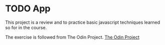 # TODO App 

This project is a review and to practice basic javascript techniques learned so for in the course.

The exercise is followed from The Odin Project.
[The Odin Project](https://www.theodinproject.com/courses/javascript/lessons/todo-list)
